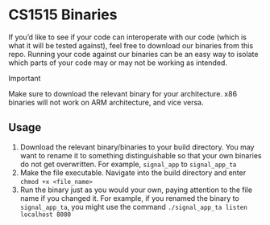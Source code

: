 # CS1515 Binaries

If you’d like to see if your code can interoperate with our code (which is what it will be tested against), feel free to download our binaries from this repo. Running your code against our binaries can be an easy way to isolate which parts of your code may or may not be working as intended.

> [!IMPORTANT]  
> Make sure to download the relevant binary for your architecture. x86 binaries will not work on ARM architecture, and vice versa.

## Usage
1. Download the relevant binary/binaries to your build directory. You may want to rename it to something distinguishable so that your own binaries do not get overwritten. For example, `signal_app` to `signal_app_ta`
2. Make the file executable. Navigate into the build directory and enter `chmod +x <file_name>`
3. Run the binary just as you would your own, paying attention to the file name if you changed it. For example, if you renamed the binary to `signal_app_ta`, you might use the command `./signal_app_ta listen localhost 8080`
